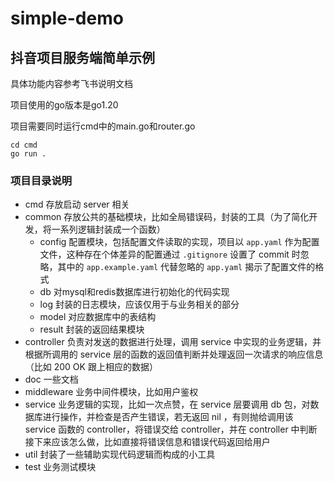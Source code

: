 # simple-demo

## 抖音项目服务端简单示例

具体功能内容参考飞书说明文档

项目使用的go版本是go1.20

项目需要同时运行cmd中的main.go和router.go

```shell
cd cmd
go run .
```

### 项目目录说明
- cmd 存放启动 server 相关
- common 存放公共的基础模块，比如全局错误码，封装的工具（为了简化开发，将一系列逻辑封装成一个函数）
    - config 配置模块，包括配置文件读取的实现，项目以 `app.yaml` 作为配置文件，这种存在个体差异的配置通过 `.gitignore` 设置了 commit 时忽略，其中的 `app.example.yaml` 代替忽略的 `app.yaml` 揭示了配置文件的格式
    - db 对mysql和redis数据库进行初始化的代码实现
    - log 封装的日志模块，应该仅用于与业务相关的部分
    - model 对应数据库中的表结构
    - result 封装的返回结果模块
- controller 负责对发送的数据进行处理，调用 service 中实现的业务逻辑，并根据所调用的 service 层的函数的返回值判断并处理返回一次请求的响应信息（比如 200 OK 跟上相应的数据）
- doc 一些文档
- middleware 业务中间件模块，比如用户鉴权
- service 业务逻辑的实现，比如一次点赞，在 service 层要调用 db 包，对数据库进行操作，并检查是否产生错误，若无返回 nil ，有则抛给调用该 service 函数的 controller，将错误交给 controller，并在 controller 中判断接下来应该怎么做，比如直接将错误信息和错误代码返回给用户
- util 封装了一些辅助实现代码逻辑而构成的小工具
- test 业务测试模块